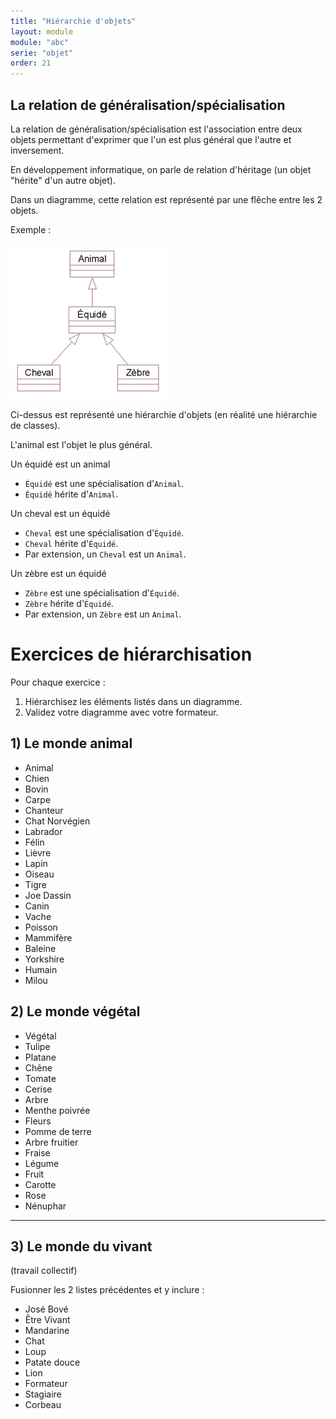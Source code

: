 ```yaml
---
title: "Hiérarchie d'objets"
layout: module
module: "abc"
serie: "objet"
order: 21
---
```


## La relation de généralisation/spécialisation

La relation de généralisation/spécialisation est l'association entre deux objets permettant d'exprimer que l'un est plus général que l'autre et inversement.

En développement informatique, on parle de relation d'héritage (un objet "hérite" d'un autre objet).

Dans un diagramme, cette relation est représenté par une flêche entre les 2 objets.

Exemple : 

![exemple.png](img/exemple.png)

Ci-dessus est représenté une hiérarchie d'objets (en réalité une hiérarchie de classes).

L'animal est l'objet le plus général.

Un équidé est un animal
- `Équidé` est une spécialisation d'`Animal`.
- `Équidé` hérite d'`Animal`.

Un cheval est un équidé
- `Cheval` est une spécialisation d'`Équidé`.
- `Cheval` hérite d'`Équidé`.
- Par extension, un `Cheval` est un `Animal`.

Un zèbre est un équidé
- `Zèbre` est une spécialisation d'`Équidé`.
- `Zèbre` hérite d'`Équidé`.
- Par extension, un `Zèbre` est un `Animal`.

# Exercices de hiérarchisation

Pour chaque exercice :
1. Hiérarchisez les éléments listés dans un diagramme.
2. Validez votre diagramme avec votre formateur.

## 1) Le monde animal 

- Animal
- Chien
- Bovin
- Carpe
- Chanteur
- Chat Norvégien
- Labrador
- Félin
- Lièvre
- Lapin
- Oiseau
- Tigre 
- Joe Dassin
- Canin 
- Vache 
- Poisson
- Mammifère
- Baleine
- Yorkshire
- Humain
- Milou


## 2) Le monde végétal

- Végétal
- Tulipe
- Platane
- Chêne
- Tomate
- Cerise
- Arbre
- Menthe poivrée
- Fleurs
- Pomme de terre
- Arbre fruitier 
- Fraise 
- Légume
- Fruit
- Carotte
- Rose
- Nénuphar

--- 

## 3) Le monde du vivant 

(travail collectif) 

Fusionner les 2 listes précédentes et y inclure : 

- José Bové
- Être Vivant
- Mandarine
- Chat 
- Loup 
- Patate douce 
- Lion 
- Formateur
- Stagiaire 
- Corbeau 
